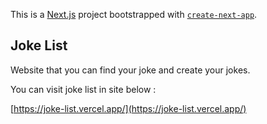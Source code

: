 This is a [Next.js](https://nextjs.org/) project bootstrapped with [`create-next-app`](https://github.com/vercel/next.js/tree/canary/packages/create-next-app).

## Joke List

Website that you can find your joke and create your jokes.

You can visit joke list in site below :

[https://joke-list.vercel.app/](https://joke-list.vercel.app/)
